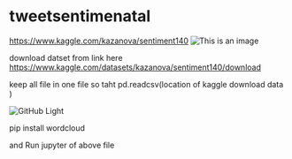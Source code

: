 # tweetsentimenatal
https://www.kaggle.com/kazanova/sentiment140
![This is an image](https://myoctocat.com/assets/images/base-octocat.svg)

download datset from  link here
https://www.kaggle.com/datasets/kazanova/sentiment140/download

keep all file in one file so taht pd.readcsv(location of kaggle download data )

![GitHub Light](https://github.com/github-light.png#gh-dark-mode-only)

pip install wordcloud

and 
Run jupyter of above file 


